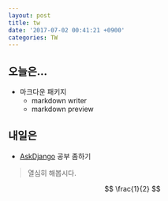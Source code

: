 ```yaml
---
layout: post
title: tw
date: '2017-07-02 00:41:21 +0900'
categories: TW
---
```


## 오늘은...

- 마크다운 패키지
  - markdown writer
  - markdown preview


## 내일은
- [AskDjango][AskDjango] 공부 좀하기

> 열심히 해봅시다.

$$ \frac{1}{2} $$



[AskDjango]: https://nomade.kr
